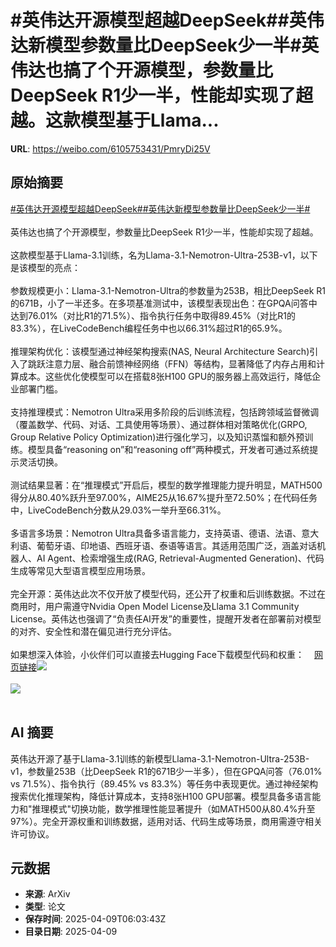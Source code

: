 # #英伟达开源模型超越DeepSeek##英伟达新模型参数量比DeepSeek少一半#英伟达也搞了个开源模型，参数量比DeepSeek R1少一半，性能却实现了超越。这款模型基于Llama...

**URL**: https://weibo.com/6105753431/PmryDi25V

## 原始摘要

<a href="https://m.weibo.cn/search?containerid=231522type%3D1%26t%3D10%26q%3D%23%E8%8B%B1%E4%BC%9F%E8%BE%BE%E5%BC%80%E6%BA%90%E6%A8%A1%E5%9E%8B%E8%B6%85%E8%B6%8ADeepSeek%23&amp;extparam=%23%E8%8B%B1%E4%BC%9F%E8%BE%BE%E5%BC%80%E6%BA%90%E6%A8%A1%E5%9E%8B%E8%B6%85%E8%B6%8ADeepSeek%23" data-hide=""><span class="surl-text">#英伟达开源模型超越DeepSeek#</span></a><a href="https://m.weibo.cn/search?containerid=231522type%3D1%26t%3D10%26q%3D%23%E8%8B%B1%E4%BC%9F%E8%BE%BE%E6%96%B0%E6%A8%A1%E5%9E%8B%E5%8F%82%E6%95%B0%E9%87%8F%E6%AF%94DeepSeek%E5%B0%91%E4%B8%80%E5%8D%8A%23&amp;extparam=%23%E8%8B%B1%E4%BC%9F%E8%BE%BE%E6%96%B0%E6%A8%A1%E5%9E%8B%E5%8F%82%E6%95%B0%E9%87%8F%E6%AF%94DeepSeek%E5%B0%91%E4%B8%80%E5%8D%8A%23" data-hide=""><span class="surl-text">#英伟达新模型参数量比DeepSeek少一半#</span></a><br><br>英伟达也搞了个开源模型，参数量比DeepSeek R1少一半，性能却实现了超越。<br><br>这款模型基于Llama-3.1训练，名为Llama-3.1-Nemotron-Ultra-253B-v1，以下是该模型的亮点：<br><br>参数规模更小：Llama-3.1-Nemotron-Ultra的参数量为253B，相比DeepSeek R1的671B，小了一半还多。在多项基准测试中，该模型表现出色：在GPQA问答中达到76.01%（对比R1的71.5%）、指令执行任务中取得89.45%（对比R1的83.3%），在LiveCodeBench编程任务中也以66.31%超过R1的65.9%。<br><br>推理架构优化：该模型通过神经架构搜索(NAS, Neural Architecture Search)引入了跳跃注意力层、融合前馈神经网络（FFN）等结构，显著降低了内存占用和计算成本。这些优化使模型可以在搭载8张H100 GPU的服务器上高效运行，降低企业部署门槛。<br><br>支持推理模式：Nemotron Ultra采用多阶段的后训练流程，包括跨领域监督微调（覆盖数学、代码、对话、工具使用等场景）、通过群体相对策略优化(GRPO, Group Relative Policy Optimization)进行强化学习，以及知识蒸馏和额外预训练。模型具备“reasoning on”和“reasoning off”两种模式，开发者可通过系统提示灵活切换。<br><br>测试结果显著：在“推理模式”开启后，模型的数学推理能力提升明显，MATH500得分从80.40%跃升至97.00%，AIME25从16.67%提升至72.50%；在代码任务中，LiveCodeBench分数从29.03%一举升至66.31%。<br><br>多语言多场景：Nemotron Ultra具备多语言能力，支持英语、德语、法语、意大利语、葡萄牙语、印地语、西班牙语、泰语等语言。其适用范围广泛，涵盖对话机器人、AI Agent、检索增强生成(RAG, Retrieval-Augmented Generation)、代码生成等常见大型语言模型应用场景。<br><br>完全开源：英伟达此次不仅开放了模型代码，还公开了权重和后训练数据。不过在商用时，用户需遵守Nvidia Open Model License及Llama 3.1 Community License。英伟达也强调了“负责任AI开发”的重要性，提醒开发者在部署前对模型的对齐、安全性和潜在偏见进行充分评估。<br><br>如果想深入体验，小伙伴们可以直接去Hugging Face下载模型代码和权重：<a href="https://weibo.cn/sinaurl?u=https%3A%2F%2Fhuggingface.co%2Fnvidia%2FLlama-3_1-Nemotron-Ultra-253B-v1%23evaluation-results" data-hide=""><span class="url-icon"><img style="width: 1rem;height: 1rem" src="https://h5.sinaimg.cn/upload/2015/09/25/3/timeline_card_small_web_default.png" referrerpolicy="no-referrer"></span><span class="surl-text">网页链接</span></a><img style="" src="https://tvax3.sinaimg.cn/large/006Fd7o3gy1i0affpb9lnj325x103nma.jpg" referrerpolicy="no-referrer"><br><br><img style="" src="https://tvax1.sinaimg.cn/large/006Fd7o3gy1i0affq8ab9j30zk0jg7f5.jpg" referrerpolicy="no-referrer"><br><br>

## AI 摘要

英伟达开源了基于Llama-3.1训练的新模型Llama-3.1-Nemotron-Ultra-253B-v1，参数量253B（比DeepSeek R1的671B少一半多），但在GPQA问答（76.01% vs 71.5%）、指令执行（89.45% vs 83.3%）等任务中表现更优。通过神经架构搜索优化推理架构，降低计算成本，支持8张H100 GPU部署。模型具备多语言能力和"推理模式"切换功能，数学推理性能显著提升（如MATH500从80.4%升至97%）。完全开源权重和训练数据，适用对话、代码生成等场景，商用需遵守相关许可协议。

## 元数据

- **来源**: ArXiv
- **类型**: 论文
- **保存时间**: 2025-04-09T06:03:43Z
- **目录日期**: 2025-04-09
